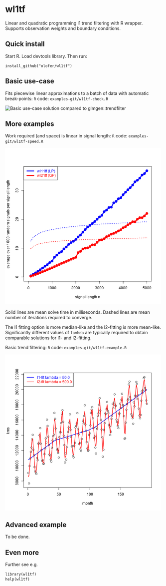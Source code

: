 # wl1tf
Linear and quadratic programming l1 trend filtering with R wrapper.
Supports observation weights and boundary conditions.

## Quick install
Start R. Load devtools library. Then run:
```{r}
install_github("olofer/wl1tf")
```

## Basic use-case
Fits piecewise linear approximations to a batch of data with automatic break-points: `R` code: `examples-git/wl1tf-check.R`

![Basic use-case solution compared to `glmgen::trendfilter`](/examples-git/wl1tf-check.png)

## More examples
Work required (and space) is linear in signal length: `R` code: `examples-git/wl1tf-speed.R`

![Work required (and space) is linear in signal length](/examples-git/speed-1.png)

Solid lines are mean solve time in milliseconds. Dashed lines are mean number of iterations required to converge.

The l1 fitting option is more median-like and the l2-fitting is more mean-like. Significantly different values of `lambda` are typically required to obtain comparable solutions for l1- and l2-fitting.

Basic trend filtering: `R` code: `examples-git/wl1tf-example.R` 

![Basic trend filtering](/examples-git/example-1.png)

## Advanced example
To be done.

## Even more
Further see e.g.
```{r}
library(wl1tf)
help(wl1tf)
```
